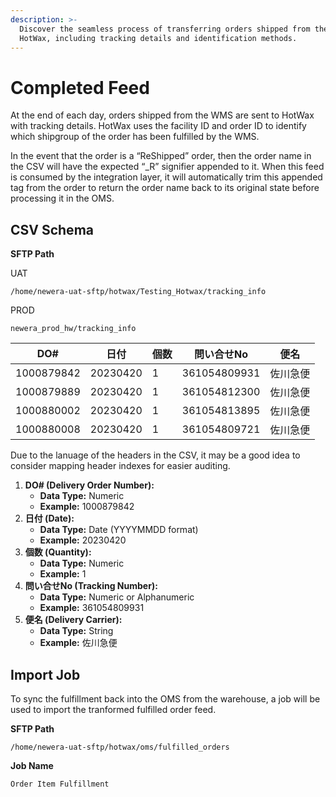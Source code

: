 ```yaml
---
description: >-
  Discover the seamless process of transferring orders shipped from the WMS to
  HotWax, including tracking details and identification methods.
---
```


# Completed Feed

At the end of each day, orders shipped from the WMS are sent to HotWax with tracking details. HotWax uses the facility ID and order ID to identify which shipgroup of the order has been fulfilled by the WMS.

In the event that the order is a “ReShipped” order, then the order name in the CSV will have the expected “\_R” signifier appended to it. When this feed is consumed by the integration layer, it will automatically trim this appended tag from the order to return the order name back to its original state before processing it in the OMS.

## CSV Schema

**SFTP Path**

UAT
```
/home/newera-uat-sftp/hotwax/Testing_Hotwax/tracking_info
```
PROD
```
newera_prod_hw/tracking_info
```

| DO#        | 日付       | 個数 | 問い合せNo       | 便名   |
| ---------- | -------- | -- | ------------ | ---- |
| 1000879842 | 20230420 | 1  | 361054809931 | 佐川急便 |
| 1000879889 | 20230420 | 1  | 361054812300 | 佐川急便 |
| 1000880002 | 20230420 | 1  | 361054813895 | 佐川急便 |
| 1000880008 | 20230420 | 1  | 361054809721 | 佐川急便 |

Due to the lanuage of the headers in the CSV, it may be a good idea to consider mapping header indexes for easier auditing.

1. **DO# (Delivery Order Number):**
   * **Data Type:** Numeric
   * **Example:** 1000879842
2. **日付 (Date):**
   * **Data Type:** Date (YYYYMMDD format)
   * **Example:** 20230420
3. **個数 (Quantity):**
   * **Data Type:** Numeric
   * **Example:** 1
4. **問い合せNo (Tracking Number):**
   * **Data Type:** Numeric or Alphanumeric
   * **Example:** 361054809931
5. **便名 (Delivery Carrier):**
   * **Data Type:** String
   * **Example:** 佐川急便

## Import Job

To sync the fulfillment back into the OMS from the warehouse, a job will be used to import the tranformed fulfilled order feed.

**SFTP Path**

```
/home/newera-uat-sftp/hotwax/oms/fulfilled_orders
```

**Job Name**

```
Order Item Fulfillment
```
